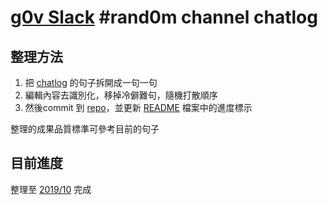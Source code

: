 # [g0v Slack][3] #rand0m channel chatlog

## 整理方法

1. 把 [chatlog][1] 的句子拆開成一句一句
2. 編輯內容去識別化，移掉冷僻難句，隨機打散順序
3. 然後commit 到 [repo][2]，並更新 [README](https://github.com/irvin/cc0-sentences/blob/master/zh-TW/g0v_slack_rand0m_README.md) 檔案中的進度標示

整理的成果品質標準可參考目前的句子

[1]: https://g0v-slack-archive.g0v.ronny.tw/index/channel/CGU1SLHNH/
[2]: https://github.com/irvin/cc0-sentences/blob/master/zh-TW/g0v_slack_rand0m.txt
[3]: http://join.g0v.tw/

## 目前進度

整理至 [2019/10](https://g0v-slack-archive.g0v.ronny.tw/index/channel/CGU1SLHNH/2019-10) 完成
